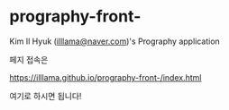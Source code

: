 # prography-front-
Kim Il Hyuk (illlama@naver.com)'s Prography application


페지 접속은 

https://illlama.github.io/prography-front-/index.html

여기로 하시면 됩니다!
